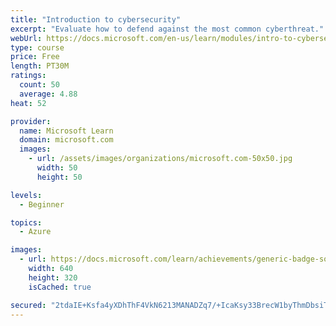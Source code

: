 ```yaml
---
title: "Introduction to cybersecurity"
excerpt: "Evaluate how to defend against the most common cyberthreat."
webUrl: https://docs.microsoft.com/en-us/learn/modules/intro-to-cybersecurity/
type: course
price: Free
length: PT30M
ratings:
  count: 50
  average: 4.88
heat: 52

provider:
  name: Microsoft Learn
  domain: microsoft.com
  images:
    - url: /assets/images/organizations/microsoft.com-50x50.jpg
      width: 50
      height: 50

levels:
  - Beginner

topics:
  - Azure

images:
  - url: https://docs.microsoft.com/learn/achievements/generic-badge-social.png
    width: 640
    height: 320
    isCached: true

secured: "2tdaIE+Ksfa4yXDhThF4VkN6213MANADZq7/+IcaKsy33BrecW1byThmDbsiT084ewIkzSOyEan5nPRMqDk49qKOrVoucjQSOmJSE02wkn9W8pDcEUJVFXs/kuFv/eYNpCw9G29Zg++F+VWArbDBVwBhm4qld5ttFVw2kGSi/ODdOxd/vsO/w48Zd0/TfOODG7Hu/FY0vTrJtw9zN/jdFBY5EvORyK2oc8+TxX32gW1wPvTBRH/h8lHJbTitPdnIOWRAlHKVVZQrkRF41BaYl4SxQBlCSQ3kAFrHIfcrPc46bITVSSL1bzsaKZDht7SINQbaYjrz7R9xdwElLg6USG41HA1jpxbMhVhF/pMmaMKGMWF7tD1S8dkGGDH5bD02c5lZ6MPjtGW3hKrCXKFwv4SJilnZp7zMZhYsL0o5qeQ=;Km5bZP31+YABz0VB9C31TQ=="
---
```


